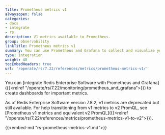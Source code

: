 ```yaml
---
Title: Prometheus metrics v1
alwaysopen: false
categories:
- docs
- integrate
- rs
description: V1 metrics available to Prometheus.
group: observability
linkTitle: Prometheus metrics v1
summary: You can use Prometheus and Grafana to collect and visualize your Redis Enterprise Software metrics.
type: integration
weight: 48
tocEmbedHeaders: true
url: '/operate/rs/7.22/references/metrics/prometheus-metrics-v1/'
---
```


You can [integrate Redis Enterprise Software with Prometheus and Grafana]({{<relref "/operate/rs/7.22/monitoring/prometheus_and_grafana">}}) to create dashboards for important metrics.

As of Redis Enterprise Software version 7.8.2, v1 metrics are deprecated but still available. For help transitioning from v1 metrics to v2 PromQL, see [Prometheus v1 metrics and equivalent v2 PromQL]({{<relref "/operate/rs/7.22/references/metrics/prometheus-metrics-v1-to-v2">}}).

{{<embed-md "rs-prometheus-metrics-v1.md">}}
